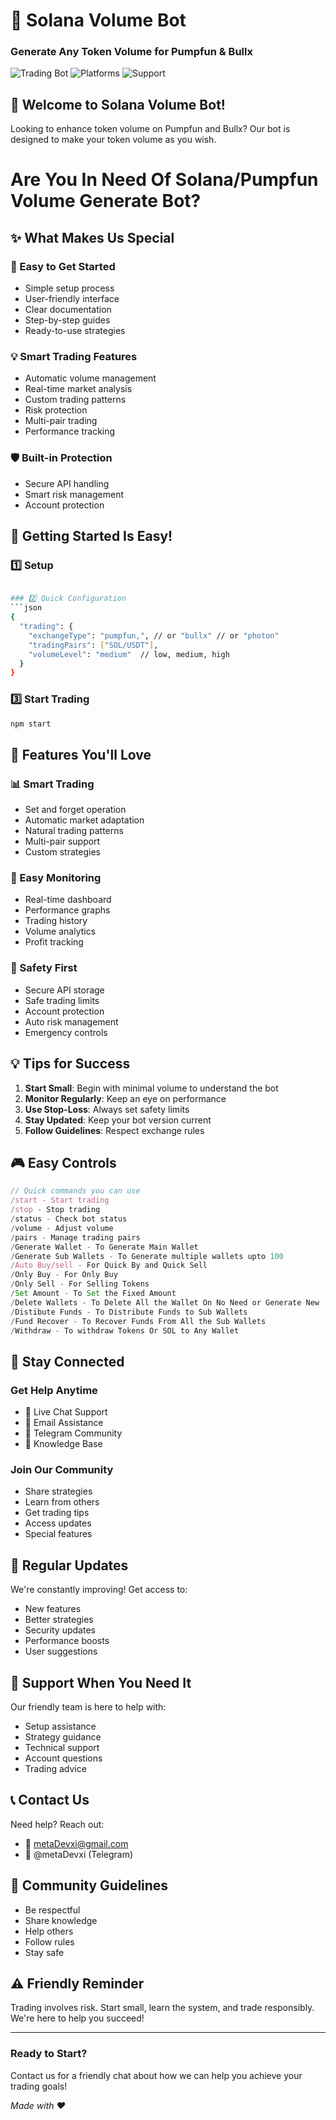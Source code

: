 # 🚀 Solana Volume Bot
### Generate Any Token Volume for Pumpfun & Bullx

![Trading Bot](https://img.shields.io/badge/Smart-Trading-blue)
![Platforms](https://img.shields.io/badge/Pumpfun-Bullx-purple)
![Support](https://img.shields.io/badge/support-active-green)

## 👋 Welcome to Solana Volume Bot!

Looking to enhance token volume on Pumpfun and Bullx? Our bot is designed to make your token volume as you wish.


#  Are You In Need Of Solana/Pumpfun Volume Generate Bot?

## ✨ What Makes Us Special

### 🎯 Easy to Get Started
- Simple setup process
- User-friendly interface
- Clear documentation
- Step-by-step guides
- Ready-to-use strategies

### 💡 Smart Trading Features
- Automatic volume management
- Real-time market analysis
- Custom trading patterns
- Risk protection
- Multi-pair trading
- Performance tracking

### 🛡️ Built-in Protection
- Secure API handling
- Smart risk management
- Account protection

## 🚀 Getting Started Is Easy!

### 1️⃣ Setup
```bash

### 2️⃣ Quick Configuration
```json
{
  "trading": {
    "exchangeType": "pumpfun,", // or "bullx" // or "photon"
    "tradingPairs": ["SOL/USDT"],
    "volumeLevel": "medium"  // low, medium, high
  }
}
```

### 3️⃣ Start Trading
```bash
npm start
```

## 📱 Features You'll Love

### 📊 Smart Trading
- Set and forget operation
- Automatic market adaptation
- Natural trading patterns
- Multi-pair support
- Custom strategies

### 👀 Easy Monitoring
- Real-time dashboard
- Performance graphs
- Trading history
- Volume analytics
- Profit tracking

### 🔐 Safety First
- Secure API storage
- Safe trading limits
- Account protection
- Auto risk management
- Emergency controls

## 💡 Tips for Success

1. **Start Small**: Begin with minimal volume to understand the bot
2. **Monitor Regularly**: Keep an eye on performance
3. **Use Stop-Loss**: Always set safety limits
4. **Stay Updated**: Keep your bot version current
5. **Follow Guidelines**: Respect exchange rules

## 🎮 Easy Controls

```javascript
// Quick commands you can use
/start - Start trading
/stop - Stop trading
/status - Check bot status
/volume - Adjust volume
/pairs - Manage trading pairs
/Generate Wallet - To Generate Main Wallet
/Generate Sub Wallets - To Generate multiple wallets upto 100
/Auto Buy/sell - For Quick By and Quick Sell
/Only Buy - For Only Buy
/Only Sell - For Selling Tokens
/Set Amount - To Set the Fixed Amount
/Delete Wallets - To Delete All the Wallet On No Need or Generate New
/Distibute Funds - To Distribute Funds to Sub Wallets
/Fund Recover - To Recover Funds From All the Sub Wallets
/Withdraw - To withdraw Tokens Or SOL to Any Wallet
```

## 📱 Stay Connected

### Get Help Anytime
- 💬 Live Chat Support
- 📧 Email Assistance
- 📱 Telegram Community
- 📖 Knowledge Base

### Join Our Community
- Share strategies
- Learn from others
- Get trading tips
- Access updates
- Special features

## 🔄 Regular Updates

We're constantly improving! Get access to:
- New features
- Better strategies
- Security updates
- Performance boosts
- User suggestions

## 👥 Support When You Need It

Our friendly team is here to help with:
- Setup assistance
- Strategy guidance
- Technical support
- Account questions
- Trading advice

## 📞 Contact Us

Need help? Reach out:
- 📧 metaDevxi@gmail.com
- 💬 @metaDevxi (Telegram)

## 🤝 Community Guidelines

- Be respectful
- Share knowledge
- Help others
- Follow rules
- Stay safe

## ⚠️ Friendly Reminder

Trading involves risk. Start small, learn the system, and trade responsibly. We're here to help you succeed!

---

### Ready to Start? 
Contact us for a friendly chat about how we can help you achieve your trading goals! 

*Made with ❤️*